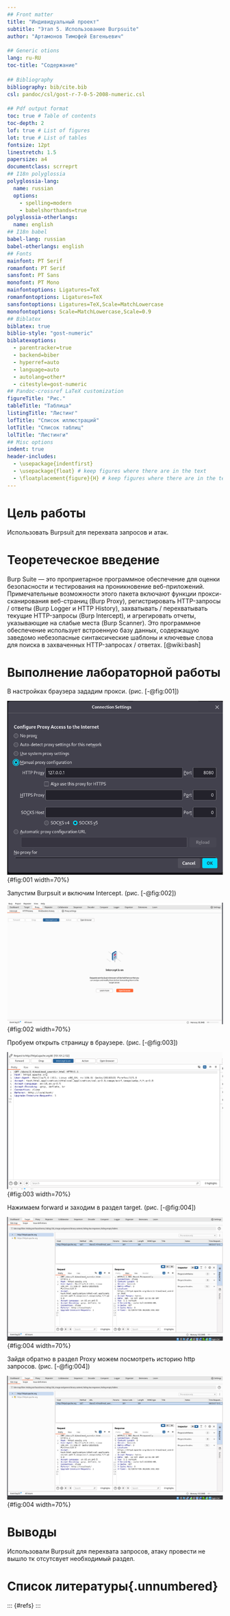 ```yaml
---
## Front matter
title: "Индивидуальный проект"
subtitle: "Этап 5. Использование Burpsuite"
author: "Артамонов Тимофей Евгеньевич"

## Generic otions
lang: ru-RU
toc-title: "Содержание"

## Bibliography
bibliography: bib/cite.bib
csl: pandoc/csl/gost-r-7-0-5-2008-numeric.csl

## Pdf output format
toc: true # Table of contents
toc-depth: 2
lof: true # List of figures
lot: true # List of tables
fontsize: 12pt
linestretch: 1.5
papersize: a4
documentclass: scrreprt
## I18n polyglossia
polyglossia-lang:
  name: russian
  options:
	- spelling=modern
	- babelshorthands=true
polyglossia-otherlangs:
  name: english
## I18n babel
babel-lang: russian
babel-otherlangs: english
## Fonts
mainfont: PT Serif
romanfont: PT Serif
sansfont: PT Sans
monofont: PT Mono
mainfontoptions: Ligatures=TeX
romanfontoptions: Ligatures=TeX
sansfontoptions: Ligatures=TeX,Scale=MatchLowercase
monofontoptions: Scale=MatchLowercase,Scale=0.9
## Biblatex
biblatex: true
biblio-style: "gost-numeric"
biblatexoptions:
  - parentracker=true
  - backend=biber
  - hyperref=auto
  - language=auto
  - autolang=other*
  - citestyle=gost-numeric
## Pandoc-crossref LaTeX customization
figureTitle: "Рис."
tableTitle: "Таблица"
listingTitle: "Листинг"
lofTitle: "Список иллюстраций"
lotTitle: "Список таблиц"
lolTitle: "Листинги"
## Misc options
indent: true
header-includes:
  - \usepackage{indentfirst}
  - \usepackage{float} # keep figures where there are in the text
  - \floatplacement{figure}{H} # keep figures where there are in the text
---
```



# Цель работы

Использовать Burpsuit для перехвата запросов и атак.

# Теоретеческое введение

Burp Suite — это проприетарное программное обеспечение для оценки безопасности и тестирования на проникновение веб-приложений.
Примечательные возможности этого пакета включают функции прокси-сканирования веб-страниц (Burp Proxy), регистрировать HTTP-запросы / ответы (Burp Logger и HTTP History), 
захватывать / перехватывать текущие HTTP-запросы (Burp Intercept), и агрегировать отчеты, указывающие на слабые места (Burp Scanner). 
Это программное обеспечение использует встроенную базу данных, содержащую заведомо небезопасные синтаксические шаблоны и ключевые слова для поиска в захваченных HTTP-запросах / ответах. [@wiki:bash]

# Выполнение лабораторной работы

В настройках браузера зададим прокси. (рис. [-@fig:001])

![HTTP Proxy](image/1.PNG){#fig:001 width=70%}

Запустим Burpsuit и включим Intercept. (рис. [-@fig:002])

![Intercept is on - теперь запросы будут перехватываться](image/2.PNG){#fig:002 width=70%}

Пробуем открыть страницу в браузере. (рис. [-@fig:003])

![Нас перекидывает в Burpsuit и показывает данные, которые мы перехватили вместе с запросом](image/3.PNG){#fig:003 width=70%}

Нажимаем forward и заходим в раздел target. (рис. [-@fig:004])

![Видим запрос который мы сюда перенаправили, справа внизу можно увидеть ответ на запрос](image/4.PNG){#fig:004 width=70%}

Зайдя обратно в раздел Proxy можем посмотреть историю http запросов. (рис. [-@fig:004])

![Ссылки, методы запрсоов, код статуса и тд](image/4.PNG){#fig:004 width=70%}

# Выводы

Использовали Burpsuit для перехвата запросов, атаку провести не вышло тк отсутсвует необходимый раздел.

# Список литературы{.unnumbered}

::: {#refs}
:::

